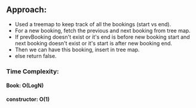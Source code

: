 ## Approach:
* Used a treemap to keep track of all the bookings (start vs end).
* For a new booking, fetch the previous and next booking from tree map.
* If prevBooking doesn't exist or it's end is before new booking start and next booking doesn't exist or it's start is after new booking end.
* Then we can have this booking, insert in tree map.
* else return false.
​
### Time Complexity:
#### Book: O(LogN)
#### constructor: O(1)